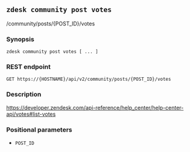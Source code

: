 ## `zdesk community post votes`

/community/posts/{POST_ID}/votes

### Synopsis

    zdesk community post votes [ ... ]

### REST endpoint

    GET https://{HOSTNAME}/api/v2/community/posts/{POST_ID}/votes

### Description

https://developer.zendesk.com/api-reference/help_center/help-center-api/votes#list-votes

### Positional parameters

* `POST_ID`

